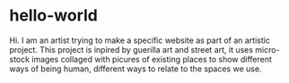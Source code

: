 # hello-world

Hi. I am an artist trying to make a specific website as part of an artistic project. 
This project is inpired by guerilla art and street art, it uses micro-stock images collaged with picures of existing places to show different ways of being human, different ways to relate to the spaces we use. 
